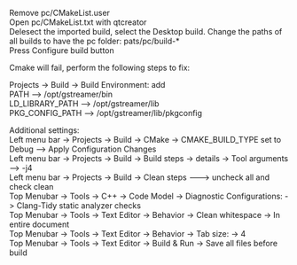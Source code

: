 Remove pc/CMakeList.user  
Open pc/CMakeList.txt with qtcreator  
Delesect the imported  build, select the Desktop build. Change the paths of all builds to have the pc folder: pats/pc/build-*  
Press Configure build button  
  
Cmake will fail, perform the following steps to fix:
  
Projects -> Build -> Build Environment: add  
PATH  --> /opt/gstreamer/bin  
LD_LIBRARY_PATH --> /opt/gstreamer/lib  
PKG_CONFIG_PATH --> /opt/gstreamer/lib/pkgconfig  
  
Additional settings:  
Left menu bar -> Projects -> Build -> CMake -> CMAKE_BUILD_TYPE set to Debug --> Apply Configuration Changes  
Left menu bar -> Projects -> Build -> Build steps -> details -> Tool arguments --> -j4  
Left menu bar -> Projects -> Build -> Clean steps ---> uncheck all and check clean  
Top Menubar -> Tools -> C++ -> Code Model -> Diagnostic Configurations: -> Clang-Tidy static analyzer checks  
Top Menubar -> Tools -> Text Editor -> Behavior -> Clean whitespace -> In entire document  
Top Menubar -> Tools -> Text Editor -> Behavior -> Tab size: -> 4  
Top Menubar -> Tools -> Text Editor -> Build & Run -> Save all files before build
